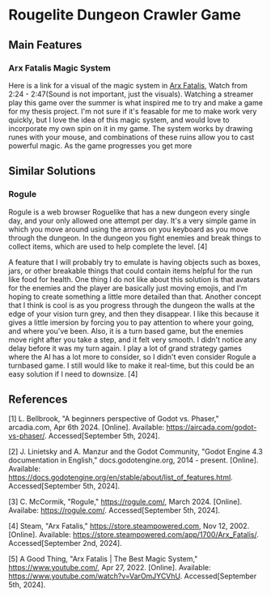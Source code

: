 # Rougelite Dungeon Crawler Game

## Main Features
### Arx Fatalis Magic System 
Here is a link for a visual of the magic system in [Arx Fatalis](https://www.youtube.com/watch?v=VarOmJYCVhU), Watch from 2:24 - 2:47(Sound is not important, just the visuals).
Watching a streamer play this game over the summer is what inspired me to try and make a game for my thesis project. I'm not sure if it's feasable for me to make work very quickly, but I love the idea of this magic system, and would love to incorporate my own spin on it in my game. The system works by drawing runes with your mouse, and combinations of these ruins allow you to cast powerful magic. As the game progresses you get more 

## Similar Solutions

### Rogule
Rogule is a web browser Roguelike that has a new dungeon every single day, and your only allowed one attempt per day. It's a very simple game in which you move around using the arrows on you keyboard as you move through the dungeon. In the dungeon you fight enemies and break things to collect items, which are used to help complete the level. [4]

A feature that I will probably try to emulate is having objects such as boxes, jars, or other breakable things that could contain items helpful for the run like food for health. One thing I do not like about this solution is that avatars for the enemies and the player are basically just moving emojis, and I'm hoping to create something a little more detailed than that. Another concept that I think is cool is as you progress through the dungeon the walls at the edge of your vision turn grey, and then they disappear. I like this because it gives a little imersion by forcing you to pay attention to where your going, and where you've been. Also, it is a turn based game, but the enemies move right after you take a step, and it felt very smooth. I didn't notice any delay before it was my turn again. I play a lot of grand strategy games where the AI has a lot more to consider, so I didn't even consider Rogule a turnbased game. I still would like to make it real-time, but this could be an easy solution if I need to downsize. [4]


## References
[1] L. Bellbrook, "A beginners perspective of Godot vs. Phaser," arcadia.com, Apr 6th 2024. [Online]. Available: https://aircada.com/godot-vs-phaser/. Accessed[September 5th, 2024].

[2] J. Linietsky and A. Manzur and the Godot Community, "Godot Engine 4.3 documentation in English," docs.godotengine.org, 2014 - present. [Online]. Available: https://docs.godotengine.org/en/stable/about/list_of_features.html. Accessed[September 5th, 2024].

[3] C. McCormik, "Rogule," https://rogule.com/, March 2024. [Online]. Availabe: https://rogule.com/. Accessed[September 5th, 2024].

[4] Steam, "Arx Fatalis," https://store.steampowered.com, Nov 12, 2002. [Online]. Available: https://store.steampowered.com/app/1700/Arx_Fatalis/. Accessed[September 2nd, 2024].

[5] A Good Thing, "Arx Fatalis | The Best Magic System," https://www.youtube.com/, Apr 27, 2022. [Online]. Available: https://www.youtube.com/watch?v=VarOmJYCVhU. Accessed[September 5th, 2024]. 
